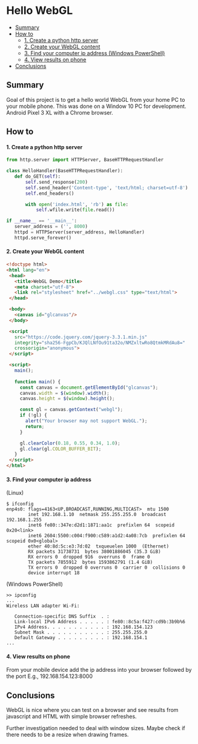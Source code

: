 # Hello WebGL

- [Summary](#summary)
- [How to](#how_to)
  * [1. Create a python http server](#create_server)
  * [2. Create your WebGL content](#create_content)
  * [3. Find your computer ip address (Windows PowerShell)](#find_ip_address)
  * [4. View results on phone](#view_results)
- [Conclusions](#conclusions)


## Summary
Goal of this project is to get a hello world WebGL from your home PC to your mobile phone. This was done on a Window 10 PC for development. Android Pixel 3 XL with a Chrome browser.

## How to

<a name="create_server"></a>
#### 1. Create a python http server

``` python
from http.server import HTTPServer, BaseHTTPRequestHandler

class HelloHandler(BaseHTTPRequestHandler):
   def do_GET(self):
       self.send_response(200)
       self.send_header('Content-type', 'text/html; charset=utf-8')
       self.end_headers()

       with open('index.html', 'rb') as file:
           self.wfile.write(file.read())

if __name__ == '__main__':
   server_address = ('', 8000)
   httpd = HTTPServer(server_address, HelloHandler)
   httpd.serve_forever()
```

<a name="create_content"></a>
#### 2. Create your WebGL content

``` html
<!doctype html>
<html lang="en">
 <head>
   <title>WebGL Demo</title>
   <meta charset="utf-8">
   <link rel="stylesheet" href="../webgl.css" type="text/html">
 </head>

 <body>
   <canvas id="glcanvas"/>
 </body>

 <script
   src="https://code.jquery.com/jquery-3.3.1.min.js"
   integrity="sha256-FgpCb/KJQlLNfOu91ta32o/NMZxltwRo8QtmkMRdAu8="
   crossorigin="anonymous">
 </script>

 <script>
   main();
  
   function main() {
     const canvas = document.getElementById("glcanvas");
     canvas.width = $(window).width();
     canvas.height = $(window).height();

     const gl = canvas.getContext("webgl");
     if (!gl) {
       alert("Your browser may not support WebGL.");
       return;
     }

     gl.clearColor(0.18, 0.55, 0.34, 1.0);
     gl.clear(gl.COLOR_BUFFER_BIT);
   }
 </script>
</html>
```

<a name="find_ip_address"></a>
#### 3. Find your computer ip address 

(Linux)
```
$ ifconfig
enp4s0: flags=4163<UP,BROADCAST,RUNNING,MULTICAST>  mtu 1500
        inet 192.168.1.10  netmask 255.255.255.0  broadcast 192.168.1.255
        inet6 fe80::347e:d2d1:1871:aa1c  prefixlen 64  scopeid 0x20<link>
        inet6 2604:5500:c004:f900:c589:a1d2:4a08:7cb  prefixlen 64  scopeid 0x0<global>
        ether 40:8d:5c:e3:7d:02  txqueuelen 1000  (Ethernet)
        RX packets 31738731  bytes 38001886045 (35.3 GiB)
        RX errors 0  dropped 916  overruns 0  frame 0
        TX packets 7855912  bytes 1593862791 (1.4 GiB)
        TX errors 0  dropped 0 overruns 0  carrier 0  collisions 0
        device interrupt 18  
```

(Windows PowerShell)
```
>> ipconfig
...
Wireless LAN adapter Wi-Fi:

   Connection-specific DNS Suffix  . :
   Link-local IPv6 Address . . . . . : fe80::8c5a:f427:cd9b:3b9b%6
   IPv4 Address. . . . . . . . . . . : 192.168.154.123
   Subnet Mask . . . . . . . . . . . : 255.255.255.0
   Default Gateway . . . . . . . . . : 192.168.154.1
...
```

<a name="view_results"></a>
#### 4. View results on phone
From your mobile device add the ip address into your browser followed by the port
E.g., 192.168.154.123:8000

## Conclusions
WebGL is nice where you can test on a browser and see results from javascript and HTML with simple browser refreshes.

Further investigation needed to deal with window sizes. Maybe check if there needs to be a resize when drawing frames.
